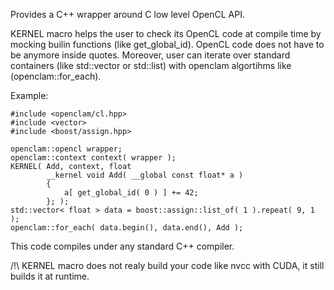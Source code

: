 Provides a C++ wrapper around C low level OpenCL API.

KERNEL macro helps the user to check its OpenCL code at compile time by mocking builin functions (like get\_global\_id).
OpenCL code does not have to be anymore inside quotes. Moreover, user can iterate over standard containers (like std::vector or std::list) with openclam algortihms like (openclam::for\_each).

Example:
```
#include <openclam/cl.hpp>
#include <vector>
#include <boost/assign.hpp>

openclam::opencl wrapper;
openclam::context context( wrapper );
KERNEL( Add, context, float
        __kernel void Add( __global const float* a )
        {
            a[ get_global_id( 0 ) ] += 42;
        }; );
std::vector< float > data = boost::assign::list_of( 1 ).repeat( 9, 1 );
openclam::for_each( data.begin(), data.end(), Add );
```
This code compiles under any standard C++ compiler.

/!\ KERNEL macro does not realy build your code like nvcc with CUDA, it still builds it at runtime.